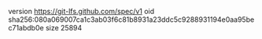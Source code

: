 version https://git-lfs.github.com/spec/v1
oid sha256:080a069007ca1c3ab03f6c81b8931a23ddc5c9288931194e0aa95bec71abdb0e
size 25894
